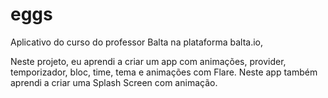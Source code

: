 # eggs

Aplicativo do curso do professor Balta na plataforma balta.io, 

Neste projeto, eu aprendi a criar um app com animações,  provider, temporizador, bloc, time, tema e animações com Flare. Neste app também aprendi a criar uma Splash Screen com animação.
